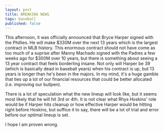 ```yaml
---
layout: post
title: BREAKING NEWS
tags: baseball
published: false
---
```


This afternoon, it was officially announced that Bryce Harper signed with the Phillies. He will make $330M over the next 13 years which is the largest contract in MLB history. This enormous contract should not have come as too much of a suprise after Manny Machado signed with the Padres a few weeks ago for $300M over 10 years, but there is something about seeing a 13 year contract that feels borderling insane. Not only will Harper be 39 (which is basically dead in baseball years) when his contract is up, but 13 years is longer than he's been in the majors. In my mind, it's a huge gamble that ties up a lot of our financial resources that could be better allocated (i.e. improving our bullpen).

There is a lot of speculation what the new lineup will look like, but it seems most likely that he will hit 3rd or 4th. It is not clear what Rhys Hoskins' role would be if Harper hits cleanup or how effective Harper would be hitting right before Hoskins, but suffice it to say, there will be a lot of trial and error before our optimal lineup is set. 

I hope I  am proven wrong.
